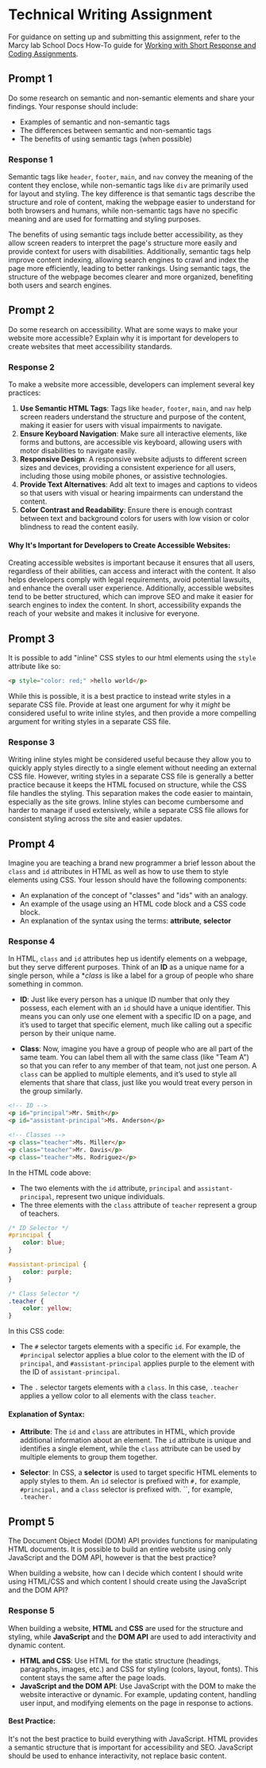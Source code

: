 # Technical Writing Assignment

For guidance on setting up and submitting this assignment, refer to the Marcy lab School Docs How-To guide for [Working with Short Response and Coding Assignments](https://marcylabschool.gitbook.io/marcy-lab-school-docs/fullstack-curriculum/how-tos/working-with-assignments#how-to-work-on-assignments).

## Prompt 1

Do some research on semantic and non-semantic elements and share your findings. Your response should include:
* Examples of semantic and non-semantic tags
* The differences between semantic and non-semantic tags
* The benefits of using semantic tags (when possible)

### Response 1
Semantic tags like `header`, `footer`, `main`, and `nav` convey the meaning of the content they enclose, while non-semantic tags like `div` are primarily used for layout and styling. The key difference is that semantic tags describe the structure and role of content, making the webpage easier to understand for both browsers and humans, while non-semantic tags have no specific meaning and are used for formatting and styling purposes.

The benefits of using semantic tags include better accessibility, as they allow screen readers to interpret the page's structure more easily and provide context for users with disabilities. Additionally, semantic tags help improve content indexing, allowing search engines to crawl and index the page more efficiently, leading to better rankings. Using semantic tags, the structure of the webpage becomes clearer and more organized, benefiting both users and search engines.

## Prompt 2

Do some research on accessibility. What are some ways to make your website more accessible? Explain why it is important for developers to create websites that meet accessibility standards.

### Response 2
To make a website more accessible, developers can implement several key practices:

1. **Use Semantic HTML Tags**: Tags like `header`, `footer`, `main`, and `nav` help screen readers understand the structure and purpose of the content, making it easier for users with visual impairments to navigate.
2. **Ensure Keyboard Navigation**: Make sure all interactive elements, like forms and buttons, are accessible vis keyboard, allowing users with motor disabilities to navigate easily.
3. **Responsive Design**: A responsive website adjusts to different screen sizes and devices, providing a consistent experience for all users, including those using mobile phones, or assistive technologies.
4. **Provide Text Alternatives**: Add alt text to images and captions to videos so that users with visual or hearing impairments can understand the content.
5. **Color Contrast and Readability**: Ensure there is enough contrast between text and background colors for users with low vision or color blindness to read the content easily.

#### Why It's Important for Developers to Create Accessible Websites:

Creating accessible websites is important because it ensures that all users, regardless of their abilities, can access and interact with the content. It also helps developers comply with legal requirements, avoid potential lawsuits, and enhance the overall user experience. Additionally, accessible websites tend to be better structured, which can improve SEO and make it easier for search engines to index the content. In short, accessibility expands the reach of your website and makes it inclusive for everyone.


## Prompt 3

It is possible to add "inline" CSS styles to our html elements using the `style` attribute like so:

```html
<p style="color: red;" >hello world</p>
```

While this is possible, it is a best practice to instead write styles in a separate CSS file. Provide at least one argument for why it _might_ be considered useful to write inline styles, and then provide a more compelling argument for writing styles in a separate CSS file.

### Response 3

Writing inline styles might be considered useful because they allow you to quickly apply styles directly to a single element without needing an external CSS file. However, writing styles in a separate CSS file is generally a better practice because it keeps the HTML focused on structure, while the CSS file handles the styling. This separation makes the code easier to maintain, especially as the site grows. Inline styles can become cumbersome and harder to manage if used extensively, while a separate CSS file allows for consistent styling across the site and easier updates.

## Prompt 4

Imagine you are teaching a brand new programmer a brief lesson about the `class` and `id` attributes in HTML as well as how to use them to style elements using CSS. Your lesson should have the following components:

* An explanation of the concept of "classes" and "ids" with an analogy.
* An example of the usage using an HTML code block and a CSS code block.
* An explanation of the syntax using the terms: **attribute**, **selector** 

### Response 4
In HTML, `class` and `id` attributes hep us identify elements on a webpage, but they serve different purposes. Think of an **ID** as a unique name for a single person, while a **class* is like a label for a group of people who share something in common. 

- **ID**: Just like every person has a unique ID number that only they possess, each element with an `id` should have a unique identifier. This means you can only use one element with a specific ID on a page, and it’s used to target that specific element, much like calling out a specific person by their unique name.

- **Class**: Now, imagine you have a group of people who are all part of the same team. You can label them all with the same class (like "Team A") so that you can refer to any member of that team, not just one person. A `class` can be applied to multiple elements, and it’s used to style all elements that share that class, just like you would treat every person in the group similarly.

```html
<!-- ID -->
<p id="principal">Mr. Smith</p>
<p id="assistant-principal">Ms. Anderson</p>

<!-- Classes -->
<p class="teacher">Ms. Miller</p>
<p class="teacher">Mr. Davis</p>
<p class="teacher">Ms. Rodriguez</p>

```

In the HTML code above:

- The two elements with the `id` attribute, `principal` and `assistant-principal`, represent two unique individuals.
- The three elements with the `class` attribute of `teacher` represent a group of teachers.

```css
/* ID Selector */
#principal {
    color: blue;
}

#assistant-principal {
    color: purple;
}

/* Class Selector */
.teacher {
    color: yellow;
}

```

In this CSS code:

- The `#` selector targets elements with a specific `id`. For example, the `#principal` selector applies a blue color to the element with the ID of `principal`, and `#assistant-principal` applies purple to the element with the ID of `assistant-principal`.

- The `.` selector targets elements with a `class`. In this case, `.teacher` applies a yellow color to all elements with the class `teacher`.

#### Explanation of Syntax:
- **Attribute**: The `id` and `class` are attributes in HTML, which provide additional information about an element. The `id` attribute is unique and identifies a single element, while the `class` attribute can be used by multiple elements to group them together.
  
- **Selector**: In CSS, a **selector** is used to target specific HTML elements to apply styles to them. An `id` selector is prefixed with `#,` for example, `#principal,` and a `class` selector is prefixed with. ``, for example, `.teacher.`


## Prompt 5

The Document Object Model (DOM) API provides functions for manipulating HTML documents. It is possible to build an entire website using only JavaScript and the DOM API, however is that the best practice?

When building a website, how can I decide which content I should write using HTML/CSS and which content I should create using the JavaScript and the DOM API?

### Response 5

When building a website, **HTML** and **CSS** are used for the structure and styling, while **JavaScript** and the **DOM API** are used to add interactivity and dynamic content.

- **HTML and CSS**: Use HTML for the static structure (headings, paragraphs, images, etc.) and CSS for styling (colors, layout, fonts). This content stays the same after the page loads.
- **JavaScript and the DOM API**: Use JavaScript with the DOM to make the website interactive or dynamic. For example, updating content, handling user input, and modifying elements on the page in response to actions.

#### Best Practice:

It's not the best practice to build everything with JavaScript. HTML provides a semantic structure that is important for accessibility and SEO. JavaScript should be used to enhance interactivity, not replace basic content.